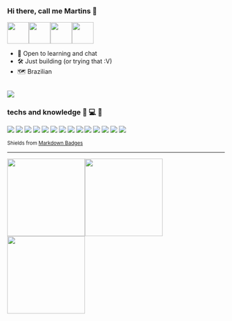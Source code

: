 ### Hi there, call me Martins :ghost: 
[<img height="50em" src="https://images.credly.com/size/340x340/images/6a254dad-77e5-4e71-8049-94e5c7a15981/azure-fundamentals-600x600.png">](https://www.credly.com/badges/42b407ff-1ed6-4c63-91a3-c161d0c5cc17)[<img height="50em" src="https://cdn.qwiklabs.com/lgxK3TpAlbNALRuOKfnPYDtiuhplriMBS2%2FBqEpt%2BB0%3D">](https://www.qwiklabs.com/public_profiles/9cfe6470-50c8-4f4f-abb7-790277e23a87/badges/1559428)[<img height="50em" src="https://api.badgr.io/public/assertions/m0Ie2_C5TH2stuXMlE_9bg/image">](https://api.badgr.io/public/assertions/m0Ie2_C5TH2stuXMlE_9bg)[<img height="50em" src="https://images.credly.com/size/680x680/images/27db49f3-8bae-4314-8a84-884935b569db/50_Oracle_Cloud_Infrastructure.png">](https://catalog-education.oracle.com/pls/certview/sharebadge?id=C5CBC9E7E00784C944C4D2D95E8983DA1D8E38ED1ED9D6BB7BF8F01EFB9B7A36)


- :eyes: Open to learning and chat 
- :hammer_and_wrench: Just building (or trying that :V)
- :world_map: Brazilian

[<img src="https://img.shields.io/badge/LinkedIn-0077B5?style=for-the-badge&logo=linkedin&logoColor=white" />](https://www.linkedin.com/in/lucasmrtins/) 
--------------
### techs and knowledge :hammer: :computer: :wrench:
<img src="https://img.shields.io/badge/python-3670A0?style=for-the-badge&logo=python&logoColor=ffdd54"/>  <img src="https://img.shields.io/badge/shell_script-%23121011.svg?style=for-the-badge&logo=gnu-bash&logoColor=white"/>  <img src="https://img.shields.io/badge/bitbucket-%230047B3.svg?style=for-the-badge&logo=bitbucket&logoColor=white"/>  <img src="https://img.shields.io/badge/github-%23121011.svg?style=for-the-badge&logo=github&logoColor=white"/>  <img src="https://img.shields.io/badge/git-%23F05033.svg?style=for-the-badge&logo=git&logoColor=white"/>  <img src="https://img.shields.io/badge/azure-%230072C6.svg?style=for-the-badge&logo=azure-devops&logoColor=white"/>  <img src="https://img.shields.io/badge/GoogleCloud-%234285F4.svg?style=for-the-badge&logo=google-cloud&logoColor=white"/>   <img src="https://img.shields.io/badge/postgres-%23316192.svg?style=for-the-badge&logo=postgresql&logoColor=white"/>  <img src="https://img.shields.io/badge/Linux-FCC624?style=for-the-badge&logo=linux&logoColor=black"/>  <img src="https://img.shields.io/badge/Ubuntu-E95420?style=for-the-badge&logo=ubuntu&logoColor=white"/>  <img src="https://img.shields.io/badge/Windows-0078D6?style=for-the-badge&logo=windows&logoColor=white"/>  <img src="https://img.shields.io/badge/docker-%230db7ed.svg?style=for-the-badge&logo=docker&logoColor=white"/>  <img src="https://img.shields.io/badge/jira-%230A0FFF.svg?style=for-the-badge&logo=jira&logoColor=white"/>  <img src="https://img.shields.io/badge/terraform-%235835CC.svg?style=for-the-badge&logo=terraform&logoColor=white"/>

<sub>Shields from [Markdown Badges](https://ileriayo.github.io/markdown-badges/)</sub>  

------------------


<img height="180em" src="https://img1.picmix.com/output/stamp/normal/8/6/5/6/1756568_c4174.gif" /><img height="180em" src="https://github-readme-stats.vercel.app/api?username=lcs-martins&show_icons=true&hide_border=true&hide_rank=true" /> <img height="180em" src="https://github-readme-stats.vercel.app/api/top-langs/?username=lcs-martins&layout=compact&hide_border=true" />  





